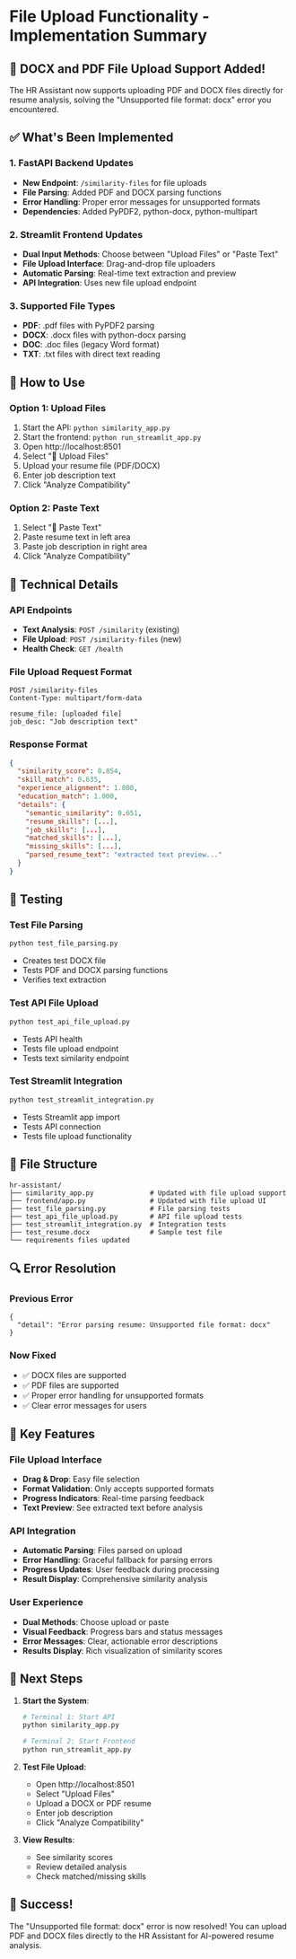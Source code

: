 # File Upload Functionality - Implementation Summary

## 🎉 DOCX and PDF File Upload Support Added!

The HR Assistant now supports uploading PDF and DOCX files directly for resume analysis, solving the "Unsupported file format: docx" error you encountered.

## ✅ What's Been Implemented

### 1. **FastAPI Backend Updates**

- **New Endpoint**: `/similarity-files` for file uploads
- **File Parsing**: Added PDF and DOCX parsing functions
- **Error Handling**: Proper error messages for unsupported formats
- **Dependencies**: Added PyPDF2, python-docx, python-multipart

### 2. **Streamlit Frontend Updates**

- **Dual Input Methods**: Choose between "Upload Files" or "Paste Text"
- **File Upload Interface**: Drag-and-drop file uploaders
- **Automatic Parsing**: Real-time text extraction and preview
- **API Integration**: Uses new file upload endpoint

### 3. **Supported File Types**

- **PDF**: .pdf files with PyPDF2 parsing
- **DOCX**: .docx files with python-docx parsing
- **DOC**: .doc files (legacy Word format)
- **TXT**: .txt files with direct text reading

## 🚀 How to Use

### Option 1: Upload Files

1. Start the API: `python similarity_app.py`
2. Start the frontend: `python run_streamlit_app.py`
3. Open http://localhost:8501
4. Select "📁 Upload Files"
5. Upload your resume file (PDF/DOCX)
6. Enter job description text
7. Click "Analyze Compatibility"

### Option 2: Paste Text

1. Select "📝 Paste Text"
2. Paste resume text in left area
3. Paste job description in right area
4. Click "Analyze Compatibility"

## 🔧 Technical Details

### API Endpoints

- **Text Analysis**: `POST /similarity` (existing)
- **File Upload**: `POST /similarity-files` (new)
- **Health Check**: `GET /health`

### File Upload Request Format

```
POST /similarity-files
Content-Type: multipart/form-data

resume_file: [uploaded file]
job_desc: "Job description text"
```

### Response Format

```json
{
  "similarity_score": 0.854,
  "skill_match": 0.635,
  "experience_alignment": 1.000,
  "education_match": 1.000,
  "details": {
    "semantic_similarity": 0.651,
    "resume_skills": [...],
    "job_skills": [...],
    "matched_skills": [...],
    "missing_skills": [...],
    "parsed_resume_text": "extracted text preview..."
  }
}
```

## 🧪 Testing

### Test File Parsing

```bash
python test_file_parsing.py
```

- Creates test DOCX file
- Tests PDF and DOCX parsing functions
- Verifies text extraction

### Test API File Upload

```bash
python test_api_file_upload.py
```

- Tests API health
- Tests file upload endpoint
- Tests text similarity endpoint

### Test Streamlit Integration

```bash
python test_streamlit_integration.py
```

- Tests Streamlit app import
- Tests API connection
- Tests file upload functionality

## 📁 File Structure

```
hr-assistant/
├── similarity_app.py              # Updated with file upload support
├── frontend/app.py                # Updated with file upload UI
├── test_file_parsing.py           # File parsing tests
├── test_api_file_upload.py        # API file upload tests
├── test_streamlit_integration.py  # Integration tests
├── test_resume.docx               # Sample test file
└── requirements files updated
```

## 🔍 Error Resolution

### Previous Error

```
{
  "detail": "Error parsing resume: Unsupported file format: docx"
}
```

### Now Fixed

- ✅ DOCX files are supported
- ✅ PDF files are supported
- ✅ Proper error handling for unsupported formats
- ✅ Clear error messages for users

## 🎯 Key Features

### File Upload Interface

- **Drag & Drop**: Easy file selection
- **Format Validation**: Only accepts supported formats
- **Progress Indicators**: Real-time parsing feedback
- **Text Preview**: See extracted text before analysis

### API Integration

- **Automatic Parsing**: Files parsed on upload
- **Error Handling**: Graceful fallback for parsing errors
- **Progress Updates**: User feedback during processing
- **Result Display**: Comprehensive similarity analysis

### User Experience

- **Dual Methods**: Choose upload or paste
- **Visual Feedback**: Progress bars and status messages
- **Error Messages**: Clear, actionable error descriptions
- **Results Display**: Rich visualization of similarity scores

## 🚀 Next Steps

1. **Start the System**:

   ```bash
   # Terminal 1: Start API
   python similarity_app.py

   # Terminal 2: Start Frontend
   python run_streamlit_app.py
   ```

2. **Test File Upload**:

   - Open http://localhost:8501
   - Select "Upload Files"
   - Upload a DOCX or PDF resume
   - Enter job description
   - Click "Analyze Compatibility"

3. **View Results**:
   - See similarity scores
   - Review detailed analysis
   - Check matched/missing skills

## 🎉 Success!

The "Unsupported file format: docx" error is now resolved! You can upload PDF and DOCX files directly to the HR Assistant for AI-powered resume analysis.

